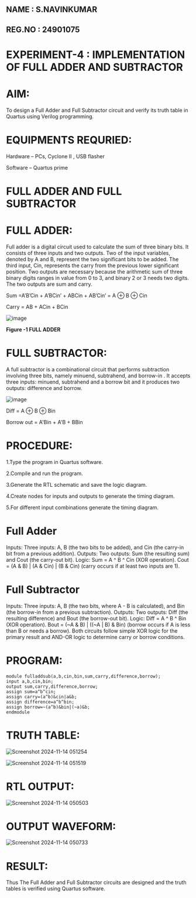 ## NAME : S.NAVINKUMAR
## REG.NO : 24901075
# EXPERIMENT-4 : IMPLEMENTATION OF FULL ADDER AND SUBTRACTOR


# AIM:
 
To design a Full Adder and Full Subtractor circuit and verify its truth table in Quartus using Verilog programming.

# EQUIPMENTS REQURIED:

Hardware – PCs, Cyclone II , USB flasher

Software – Quartus prime

# FULL ADDER AND FULL SUBTRACTOR

# FULL ADDER:

Full adder is a digital circuit used to calculate the sum of three binary bits. It consists of three inputs and two outputs. Two of the input variables, denoted by A and B, represent the two significant bits to be added. The third input, Cin, represents the carry from the previous lower significant position. Two outputs are necessary because the arithmetic sum of three binary digits ranges in value from 0 to 3, and binary 2 or 3 needs two digits. The two outputs are sum and carry.

Sum =A’B’Cin + A’BCin’ + ABCin + AB’Cin’ = A ⊕ B ⊕ Cin 

Carry = AB + ACin + BCin

![image](https://github.com/naavaneetha/FULL_ADDER_SUBTRACTOR/assets/154305477/0f30ba51-5ffb-4198-845f-18e054f675e7)

**Figure -1 FULL ADDER**

# FULL SUBTRACTOR:

A full subtractor is a combinational circuit that performs subtraction involving three bits, namely minuend, subtrahend, and borrow-in . It accepts three inputs: minuend, subtrahend and a borrow bit and it produces two outputs: difference and borrow.

![image](https://github.com/naavaneetha/FULL_ADDER_SUBTRACTOR/assets/154305477/02b24f51-ab51-4304-9ad6-7b81ffc1ead5)

Diff = A ⊕ B ⊕ Bin 

Borrow out = A'Bin + A'B + BBin

# PROCEDURE:

1.Type the program in Quartus software.

2.Compile and run the program.

3.Generate the RTL schematic and save the logic diagram.

4.Create nodes for inputs and outputs to generate the timing diagram.

5.For different input combinations generate the timing diagram.

# Full Adder
Inputs: Three inputs: A, B (the two bits to be added), and Cin (the carry-in bit from a previous addition).
Outputs: Two outputs: Sum (the resulting sum) and Cout (the carry-out bit).
Logic:
Sum = A ^ B ^ Cin (XOR operation).
Cout = (A & B) | (A & Cin) | (B & Cin) (carry occurs if at least two inputs are 1).

# Full Subtractor
Inputs: Three inputs: A, B (the two bits, where A - B is calculated), and Bin (the borrow-in from a previous subtraction).
Outputs: Two outputs: Diff (the resulting difference) and Bout (the borrow-out bit).
Logic:
Diff = A ^ B ^ Bin (XOR operation).
Bout = (~A & B) | ((~A | B) & Bin) (borrow occurs if A is less than B or needs a borrow).
Both circuits follow simple XOR logic for the primary result and AND-OR logic to determine carry or borrow conditions.

# PROGRAM:
~~~~~
module fulladdsub(a,b,cin,bin,sum,carry,difference,borrow);
input a,b,cin,bin;
output sum,carry,difference,borrow;
assign sum=a^b^cin;
assign carry=(a^b)&cin|a&b;
assign difference=a^b^bin;
assign borrow=~(a^b)&bin|(~a)&b;
endmodule
~~~~~
# TRUTH TABLE:

![Screenshot 2024-11-14 051254](https://github.com/user-attachments/assets/1a3433d0-66ea-4eb8-a1cf-26d75dfd6c50)

![Screenshot 2024-11-14 051519](https://github.com/user-attachments/assets/1c09fec5-9b75-4741-a8ef-32b347e62909)

# RTL OUTPUT:

![Screenshot 2024-11-14 050503](https://github.com/user-attachments/assets/64fcd72a-7e36-4055-829c-d0ed4ecc9ef4)

# OUTPUT WAVEFORM:

![Screenshot 2024-11-14 050733](https://github.com/user-attachments/assets/e65d604a-9cc9-4845-acec-dc45266c97d8)

# RESULT:

Thus The Full Adder and Full Subtractor circuits are designed and the truth tables is verified using Quartus software.
